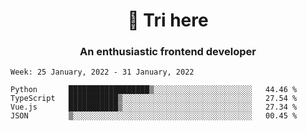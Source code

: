 <h1 align="center">👋 Tri here</h1>
<h3 align="center">An enthusiastic frontend developer</h3>

<!--START_SECTION:waka-->
```text
Week: 25 January, 2022 - 31 January, 2022

Python       ██████████████████▒░░░░░░░░░░░░░░░░░░░░░░   44.46 % 
TypeScript   ███████████▒░░░░░░░░░░░░░░░░░░░░░░░░░░░░░   27.54 % 
Vue.js       ███████████▒░░░░░░░░░░░░░░░░░░░░░░░░░░░░░   27.34 % 
JSON         ▒░░░░░░░░░░░░░░░░░░░░░░░░░░░░░░░░░░░░░░░░   00.45 % 
```
<!--END_SECTION:waka-->
